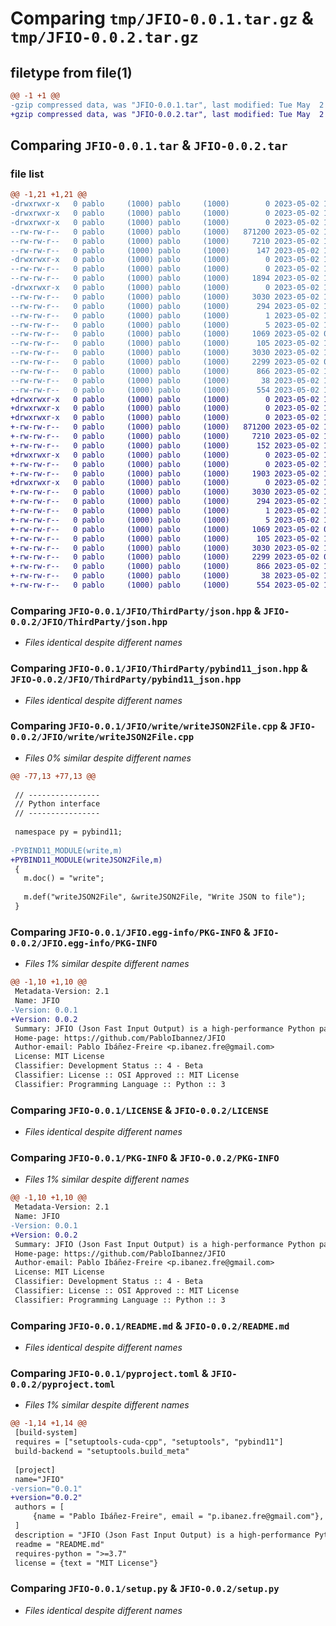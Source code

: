 # Comparing `tmp/JFIO-0.0.1.tar.gz` & `tmp/JFIO-0.0.2.tar.gz`

## filetype from file(1)

```diff
@@ -1 +1 @@
-gzip compressed data, was "JFIO-0.0.1.tar", last modified: Tue May  2 11:22:40 2023, max compression
+gzip compressed data, was "JFIO-0.0.2.tar", last modified: Tue May  2 11:32:31 2023, max compression
```

## Comparing `JFIO-0.0.1.tar` & `JFIO-0.0.2.tar`

### file list

```diff
@@ -1,21 +1,21 @@
-drwxrwxr-x   0 pablo     (1000) pablo     (1000)        0 2023-05-02 11:22:40.368767 JFIO-0.0.1/
-drwxrwxr-x   0 pablo     (1000) pablo     (1000)        0 2023-05-02 11:22:40.368767 JFIO-0.0.1/JFIO/
-drwxrwxr-x   0 pablo     (1000) pablo     (1000)        0 2023-05-02 11:22:40.368767 JFIO-0.0.1/JFIO/ThirdParty/
--rw-rw-r--   0 pablo     (1000) pablo     (1000)   871200 2023-05-02 10:17:16.000000 JFIO-0.0.1/JFIO/ThirdParty/json.hpp
--rw-rw-r--   0 pablo     (1000) pablo     (1000)     7210 2023-05-02 10:05:00.000000 JFIO-0.0.1/JFIO/ThirdParty/pybind11_json.hpp
--rw-rw-r--   0 pablo     (1000) pablo     (1000)      147 2023-05-02 11:19:03.000000 JFIO-0.0.1/JFIO/__init__.py
-drwxrwxr-x   0 pablo     (1000) pablo     (1000)        0 2023-05-02 11:22:40.368767 JFIO-0.0.1/JFIO/write/
--rw-rw-r--   0 pablo     (1000) pablo     (1000)        0 2023-05-02 11:19:03.000000 JFIO-0.0.1/JFIO/write/__init__.py
--rw-rw-r--   0 pablo     (1000) pablo     (1000)     1894 2023-05-02 11:08:49.000000 JFIO-0.0.1/JFIO/write/writeJSON2File.cpp
-drwxrwxr-x   0 pablo     (1000) pablo     (1000)        0 2023-05-02 11:22:40.368767 JFIO-0.0.1/JFIO.egg-info/
--rw-rw-r--   0 pablo     (1000) pablo     (1000)     3030 2023-05-02 11:22:40.000000 JFIO-0.0.1/JFIO.egg-info/PKG-INFO
--rw-rw-r--   0 pablo     (1000) pablo     (1000)      294 2023-05-02 11:22:40.000000 JFIO-0.0.1/JFIO.egg-info/SOURCES.txt
--rw-rw-r--   0 pablo     (1000) pablo     (1000)        1 2023-05-02 11:22:40.000000 JFIO-0.0.1/JFIO.egg-info/dependency_links.txt
--rw-rw-r--   0 pablo     (1000) pablo     (1000)        5 2023-05-02 11:22:40.000000 JFIO-0.0.1/JFIO.egg-info/top_level.txt
--rw-rw-r--   0 pablo     (1000) pablo     (1000)     1069 2023-05-02 09:50:08.000000 JFIO-0.0.1/LICENSE
--rw-rw-r--   0 pablo     (1000) pablo     (1000)      105 2023-05-02 10:42:14.000000 JFIO-0.0.1/MANIFEST.in
--rw-rw-r--   0 pablo     (1000) pablo     (1000)     3030 2023-05-02 11:22:40.368767 JFIO-0.0.1/PKG-INFO
--rw-rw-r--   0 pablo     (1000) pablo     (1000)     2299 2023-05-02 09:53:52.000000 JFIO-0.0.1/README.md
--rw-rw-r--   0 pablo     (1000) pablo     (1000)      866 2023-05-02 11:22:29.000000 JFIO-0.0.1/pyproject.toml
--rw-rw-r--   0 pablo     (1000) pablo     (1000)       38 2023-05-02 11:22:40.368767 JFIO-0.0.1/setup.cfg
--rw-rw-r--   0 pablo     (1000) pablo     (1000)      554 2023-05-02 11:09:47.000000 JFIO-0.0.1/setup.py
+drwxrwxr-x   0 pablo     (1000) pablo     (1000)        0 2023-05-02 11:32:31.643612 JFIO-0.0.2/
+drwxrwxr-x   0 pablo     (1000) pablo     (1000)        0 2023-05-02 11:32:31.643612 JFIO-0.0.2/JFIO/
+drwxrwxr-x   0 pablo     (1000) pablo     (1000)        0 2023-05-02 11:32:31.643612 JFIO-0.0.2/JFIO/ThirdParty/
+-rw-rw-r--   0 pablo     (1000) pablo     (1000)   871200 2023-05-02 10:17:16.000000 JFIO-0.0.2/JFIO/ThirdParty/json.hpp
+-rw-rw-r--   0 pablo     (1000) pablo     (1000)     7210 2023-05-02 10:05:00.000000 JFIO-0.0.2/JFIO/ThirdParty/pybind11_json.hpp
+-rw-rw-r--   0 pablo     (1000) pablo     (1000)      152 2023-05-02 11:29:32.000000 JFIO-0.0.2/JFIO/__init__.py
+drwxrwxr-x   0 pablo     (1000) pablo     (1000)        0 2023-05-02 11:32:31.643612 JFIO-0.0.2/JFIO/write/
+-rw-rw-r--   0 pablo     (1000) pablo     (1000)        0 2023-05-02 11:19:03.000000 JFIO-0.0.2/JFIO/write/__init__.py
+-rw-rw-r--   0 pablo     (1000) pablo     (1000)     1903 2023-05-02 11:24:46.000000 JFIO-0.0.2/JFIO/write/writeJSON2File.cpp
+drwxrwxr-x   0 pablo     (1000) pablo     (1000)        0 2023-05-02 11:32:31.643612 JFIO-0.0.2/JFIO.egg-info/
+-rw-rw-r--   0 pablo     (1000) pablo     (1000)     3030 2023-05-02 11:32:31.000000 JFIO-0.0.2/JFIO.egg-info/PKG-INFO
+-rw-rw-r--   0 pablo     (1000) pablo     (1000)      294 2023-05-02 11:32:31.000000 JFIO-0.0.2/JFIO.egg-info/SOURCES.txt
+-rw-rw-r--   0 pablo     (1000) pablo     (1000)        1 2023-05-02 11:32:31.000000 JFIO-0.0.2/JFIO.egg-info/dependency_links.txt
+-rw-rw-r--   0 pablo     (1000) pablo     (1000)        5 2023-05-02 11:32:31.000000 JFIO-0.0.2/JFIO.egg-info/top_level.txt
+-rw-rw-r--   0 pablo     (1000) pablo     (1000)     1069 2023-05-02 09:50:08.000000 JFIO-0.0.2/LICENSE
+-rw-rw-r--   0 pablo     (1000) pablo     (1000)      105 2023-05-02 10:42:14.000000 JFIO-0.0.2/MANIFEST.in
+-rw-rw-r--   0 pablo     (1000) pablo     (1000)     3030 2023-05-02 11:32:31.643612 JFIO-0.0.2/PKG-INFO
+-rw-rw-r--   0 pablo     (1000) pablo     (1000)     2299 2023-05-02 09:53:52.000000 JFIO-0.0.2/README.md
+-rw-rw-r--   0 pablo     (1000) pablo     (1000)      866 2023-05-02 11:32:21.000000 JFIO-0.0.2/pyproject.toml
+-rw-rw-r--   0 pablo     (1000) pablo     (1000)       38 2023-05-02 11:32:31.643612 JFIO-0.0.2/setup.cfg
+-rw-rw-r--   0 pablo     (1000) pablo     (1000)      554 2023-05-02 11:09:47.000000 JFIO-0.0.2/setup.py
```

### Comparing `JFIO-0.0.1/JFIO/ThirdParty/json.hpp` & `JFIO-0.0.2/JFIO/ThirdParty/json.hpp`

 * *Files identical despite different names*

### Comparing `JFIO-0.0.1/JFIO/ThirdParty/pybind11_json.hpp` & `JFIO-0.0.2/JFIO/ThirdParty/pybind11_json.hpp`

 * *Files identical despite different names*

### Comparing `JFIO-0.0.1/JFIO/write/writeJSON2File.cpp` & `JFIO-0.0.2/JFIO/write/writeJSON2File.cpp`

 * *Files 0% similar despite different names*

```diff
@@ -77,13 +77,13 @@
 
 // ----------------
 // Python interface
 // ----------------
 
 namespace py = pybind11;
 
-PYBIND11_MODULE(write,m)
+PYBIND11_MODULE(writeJSON2File,m)
 {
   m.doc() = "write";
 
   m.def("writeJSON2File", &writeJSON2File, "Write JSON to file");
 }
```

### Comparing `JFIO-0.0.1/JFIO.egg-info/PKG-INFO` & `JFIO-0.0.2/JFIO.egg-info/PKG-INFO`

 * *Files 1% similar despite different names*

```diff
@@ -1,10 +1,10 @@
 Metadata-Version: 2.1
 Name: JFIO
-Version: 0.0.1
+Version: 0.0.2
 Summary: JFIO (Json Fast Input Output) is a high-performance Python package for efficient reading and writing of JSON files.
 Home-page: https://github.com/PabloIbannez/JFIO
 Author-email: Pablo Ibáñez-Freire <p.ibanez.fre@gmail.com>
 License: MIT License
 Classifier: Development Status :: 4 - Beta
 Classifier: License :: OSI Approved :: MIT License
 Classifier: Programming Language :: Python :: 3
```

### Comparing `JFIO-0.0.1/LICENSE` & `JFIO-0.0.2/LICENSE`

 * *Files identical despite different names*

### Comparing `JFIO-0.0.1/PKG-INFO` & `JFIO-0.0.2/PKG-INFO`

 * *Files 1% similar despite different names*

```diff
@@ -1,10 +1,10 @@
 Metadata-Version: 2.1
 Name: JFIO
-Version: 0.0.1
+Version: 0.0.2
 Summary: JFIO (Json Fast Input Output) is a high-performance Python package for efficient reading and writing of JSON files.
 Home-page: https://github.com/PabloIbannez/JFIO
 Author-email: Pablo Ibáñez-Freire <p.ibanez.fre@gmail.com>
 License: MIT License
 Classifier: Development Status :: 4 - Beta
 Classifier: License :: OSI Approved :: MIT License
 Classifier: Programming Language :: Python :: 3
```

### Comparing `JFIO-0.0.1/README.md` & `JFIO-0.0.2/README.md`

 * *Files identical despite different names*

### Comparing `JFIO-0.0.1/pyproject.toml` & `JFIO-0.0.2/pyproject.toml`

 * *Files 1% similar despite different names*

```diff
@@ -1,14 +1,14 @@
 [build-system]
 requires = ["setuptools-cuda-cpp", "setuptools", "pybind11"]
 build-backend = "setuptools.build_meta"
 
 [project]
 name="JFIO"
-version="0.0.1"
+version="0.0.2"
 authors = [
     {name = "Pablo Ibáñez-Freire", email = "p.ibanez.fre@gmail.com"},
 ]
 description = "JFIO (Json Fast Input Output) is a high-performance Python package for efficient reading and writing of JSON files."
 readme = "README.md"
 requires-python = ">=3.7"
 license = {text = "MIT License"}
```

### Comparing `JFIO-0.0.1/setup.py` & `JFIO-0.0.2/setup.py`

 * *Files identical despite different names*

